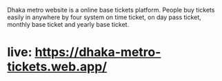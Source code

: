 Dhaka metro website is a online base tickets platform. People buy tickets easily in anywhere by four system on time ticket, on day pass ticket, monthly base ticket and yearly base ticket.  

# live: https://dhaka-metro-tickets.web.app/

